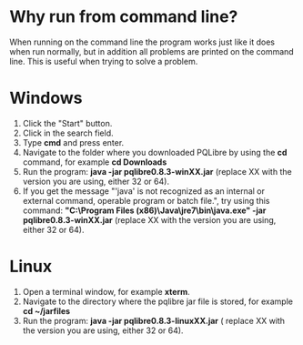 # Why run from command line? #

When running on the command line the program works just like it does when run normally, but in addition all problems are printed on the command line. This is useful when trying to solve a problem.


# Windows #
  1. Click the "Start" button.
  1. Click in the search field.
  1. Type **cmd** and press enter.
  1. Navigate to the folder where you downloaded PQLibre by using the **cd** command, for example **cd Downloads**
  1. Run the program: **java -jar pqlibre0.8.3-winXX.jar** (replace XX with the version you are using, either 32 or 64).
  1. If you get the message "'java' is not recognized as an internal or external command, operable program or batch file.", try using this command: **"C:\Program Files (x86)\Java\jre7\bin\java.exe" -jar pqlibre0.8.3-winXX.jar** (replace XX with the version you are using, either 32 or 64).

# Linux #
  1. Open a terminal window, for example **xterm**.
  1. Navigate to the directory where the pqlibre jar file is stored, for example **cd ~/jarfiles**
  1. Run the program: **java -jar pqlibre0.8.3-linuxXX.jar** ( replace XX with the version you are using, either 32 or 64).